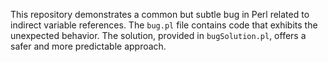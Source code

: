 This repository demonstrates a common but subtle bug in Perl related to indirect variable references. The `bug.pl` file contains code that exhibits the unexpected behavior. The solution, provided in `bugSolution.pl`, offers a safer and more predictable approach.